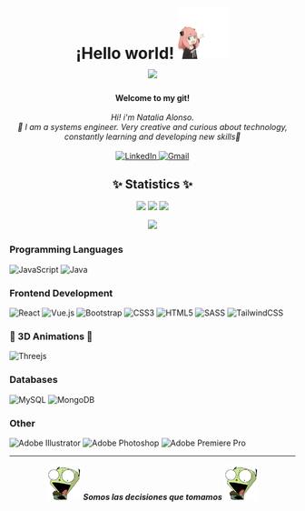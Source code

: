 <h1 align="center">
  ¡Hello world! <img src="https://raw.githubusercontent.com/Natalonsop/Natalonsop/main/Sprites/anya.png" width="90px" alt="👋"><br>
  <img src="https://komarev.com/ghpvc/?username=natalonsop&color=FCA3C9"/>
</h1>

<p align="center">
    <b>Welcome to my git!</b><br><br>
    <i>
        Hi! i'm Natalia Alonso.<br>
        🌸 I am a systems engineer. Very creative and curious about technology, constantly learning and developing new skills🌸<br>
    </i><br>
    <a href="https://www.linkedin.com/in/nataliaportilla/">
        <img src="https://img.shields.io/badge/LinkedIn-0077B5?style=for-the-badge&logo=linkedin&logoColor=white" alt="LinkedIn">
    </a>
    <a href="mailto:natalonsop@gmail.com">
        <img src="https://img.shields.io/badge/Gmail-D14836?style=for-the-badge&logo=gmail&logoColor=white" alt="Gmail">
    </a>
</p>

<h2 align="center">✨ Statistics ✨</h2>

<p align="center">
  <img height="50%" width="auto" src ="https://github-readme-stats.vercel.app/api?username=natalonsop&show_icons=true&count_private=true&theme=dracula&hide_border=true&hide=issues,contribs&bg_color=00000000">
  <img height="50%" width="auto" src ="https://github-readme-stats.vercel.app/api/top-langs/?username=natalonsop&layout=compact&hide_border=true&theme=dracula&bg_color=00000000&langs_count=6&hide=jupyter%20notebook,tex,css,php&exclude_repo=Pacman-AI">
  <img src ="https://github-readme-streak-stats.herokuapp.com?user=natalonsop&theme=dracula&hide_border=true&background=FFFFFF00">
</p>

<p align="center">
    <img src="https://github-profile-trophy.vercel.app/?username=natalonsop&theme=dracula"/>
</p>


### Programming Languages
![JavaScript](https://img.shields.io/badge/javascript-%23323330.svg?style=for-the-badge&logo=javascript&logoColor=%23F7DF1E)
![Java](https://img.shields.io/badge/java-%23ED8B00.svg?style=for-the-badge&logo=openjdk&logoColor=white)

### Frontend Development
![React](https://img.shields.io/badge/react-%2320232a.svg?style=for-the-badge&logo=react&logoColor=%2361DAFB)
![Vue.js](https://img.shields.io/badge/vuejs-%2335495e.svg?style=for-the-badge&logo=vuedotjs&logoColor=%234FC08D)
![Bootstrap](https://img.shields.io/badge/bootstrap-%238511FA.svg?style=for-the-badge&logo=bootstrap&logoColor=white)
![CSS3](https://img.shields.io/badge/css3-%231572B6.svg?style=for-the-badge&logo=css3&logoColor=white)
![HTML5](https://img.shields.io/badge/html5-%23E34F26.svg?style=for-the-badge&logo=html5&logoColor=white)
![SASS](https://img.shields.io/badge/SASS-hotpink.svg?style=for-the-badge&logo=SASS&logoColor=white)
![TailwindCSS](https://img.shields.io/badge/tailwindcss-%2338B2AC.svg?style=for-the-badge&logo=tailwind-css&logoColor=white)

### 🚧 3D Animations  🚧
![Threejs](https://img.shields.io/badge/threejs-black?style=for-the-badge&logo=three.js&logoColor=white)

### Databases
![MySQL](https://img.shields.io/badge/mysql-%2300f.svg?style=for-the-badge&logo=mysql&logoColor=white)
![MongoDB](https://img.shields.io/badge/MongoDB-%234ea94b.svg?style=for-the-badge&logo=mongodb&logoColor=white)

### Other
![Adobe Illustrator](https://img.shields.io/badge/adobe%20illustrator-%23FF9A00.svg?style=for-the-badge&logo=adobe%20illustrator&logoColor=white)
![Adobe Photoshop](https://img.shields.io/badge/adobe%20photoshop-%2331A8FF.svg?style=for-the-badge&logo=adobe%20photoshop&logoColor=white)
![Adobe Premiere Pro](https://img.shields.io/badge/Adobe%20Premiere%20Pro-9999FF.svg?style=for-the-badge&logo=Adobe%20Premiere%20Pro&logoColor=white)

---

<p align="center">
<img src="https://raw.githubusercontent.com/Natalonsop/Natalonsop/main/Sprites/gear.gif" width="60"> <em><b>Somos las decisiones que tomamos </em> <img src="https://raw.githubusercontent.com/Natalonsop/Natalonsop/main/Sprites/gear.gif" width="60"> </p>
